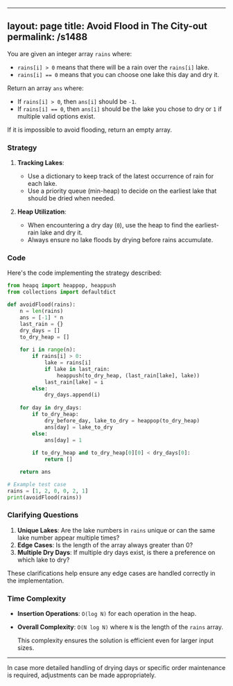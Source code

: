 
---
layout: page
title:  Avoid Flood in The City-out
permalink: /s1488
---
You are given an integer array `rains` where:

- `rains[i] > 0` means that there will be a rain over the `rains[i]` lake.
- `rains[i] == 0` means that you can choose one lake this day and dry it.

Return an array `ans` where:
- If `rains[i] > 0`, then `ans[i]` should be `-1`.
- If `rains[i] == 0`, then `ans[i]` should be the lake you chose to dry or `1` if multiple valid options exist.

If it is impossible to avoid flooding, return an empty array.

### Strategy
1. **Tracking Lakes**:
    - Use a dictionary to keep track of the latest occurrence of rain for each lake.
    - Use a priority queue (min-heap) to decide on the earliest lake that should be dried when needed.

2. **Heap Utilization**:
    - When encountering a dry day (`0`), use the heap to find the earliest-rain lake and dry it.
    - Always ensure no lake floods by drying before rains accumulate.

### Code
Here's the code implementing the strategy described:

```python
from heapq import heappop, heappush
from collections import defaultdict

def avoidFlood(rains):
    n = len(rains)
    ans = [-1] * n
    last_rain = {}
    dry_days = []
    to_dry_heap = []
    
    for i in range(n):
        if rains[i] > 0:
            lake = rains[i]
            if lake in last_rain:
                heappush(to_dry_heap, (last_rain[lake], lake))
            last_rain[lake] = i
        else:
            dry_days.append(i)
    
    for day in dry_days:
        if to_dry_heap:
            dry_before_day, lake_to_dry = heappop(to_dry_heap)
            ans[day] = lake_to_dry
        else:
            ans[day] = 1
            
        if to_dry_heap and to_dry_heap[0][0] < dry_days[0]:
            return []

    return ans

# Example test case
rains = [1, 2, 0, 0, 2, 1]
print(avoidFlood(rains))
```

### Clarifying Questions
1. **Unique Lakes**: Are the lake numbers in `rains` unique or can the same lake number appear multiple times?
2. **Edge Cases**: Is the length of the array always greater than 0?
3. **Multiple Dry Days**: If multiple dry days exist, is there a preference on which lake to dry?

These clarifications help ensure any edge cases are handled correctly in the implementation.

### Time Complexity
- **Insertion Operations**: `O(log N)` for each operation in the heap.
- **Overall Complexity**: `O(N log N)` where `N` is the length of the `rains` array.
  
  This complexity ensures the solution is efficient even for larger input sizes.

---

In case more detailed handling of drying days or specific order maintenance is required, adjustments can be made appropriately.